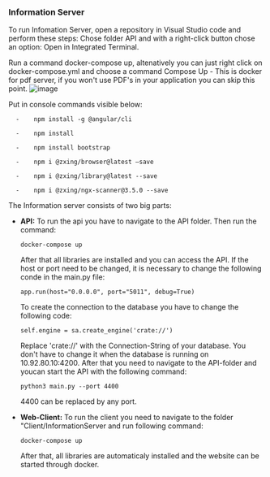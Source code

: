 ### Information Server

To run Infomation Server, open a repository in Visual Studio code and perform these steps:
Chose folder API and with a right-click button chose an option:  Open in Integrated Terminal.

Run a command docker-compose up, altenatively you can just right click on docker-compose.yml and choose a command Compose Up -  This is docker for pdf server, if you won't use PDF's in your application you can skip this point.
![image](https://user-images.githubusercontent.com/103100980/198825387-ac37d251-4ffa-4e60-85a3-86a0c0cc4f39.png)

Put in console commands visible below: 


  ```  -	npm install -g @angular/cli```

  ```  -	npm install```

  ```  -	npm install bootstrap```

  ```  -	npm i @zxing/browser@latest –save```

  ```  -	npm i @zxing/library@latest --save```

  ```  -	npm i @zxing/ngx-scanner@3.5.0 --save```

  
The Information server consists of two big parts:
  - **API:** To run the api you have to navigate to the API folder. Then run the command:

        docker-compose up

    After that all libraries are installed and you can access the API.
    If the host or port need to be changed, it is necessary to change the following conde in the main.py file:
    
        app.run(host="0.0.0.0", port="5011", debug=True)
    To create the connection to the database you have to change the following code:
        
        self.engine = sa.create_engine('crate://')

    Replace 'crate://' with the Connection-String of your database.
    You don't have to change it when the database is running on 10.92.80.10:4200.
    After that you need to navigate to the API-folder and youcan start the API with the following command:
    
        python3 main.py --port 4400
    
    4400 can be replaced by any port.
  - **Web-Client:** To run the client you need to navigate to the folder "Client/InformationServer and run following command:
  
        docker-compose up

    After that, all libraries are automaticaly installed and the website can be started through docker.

